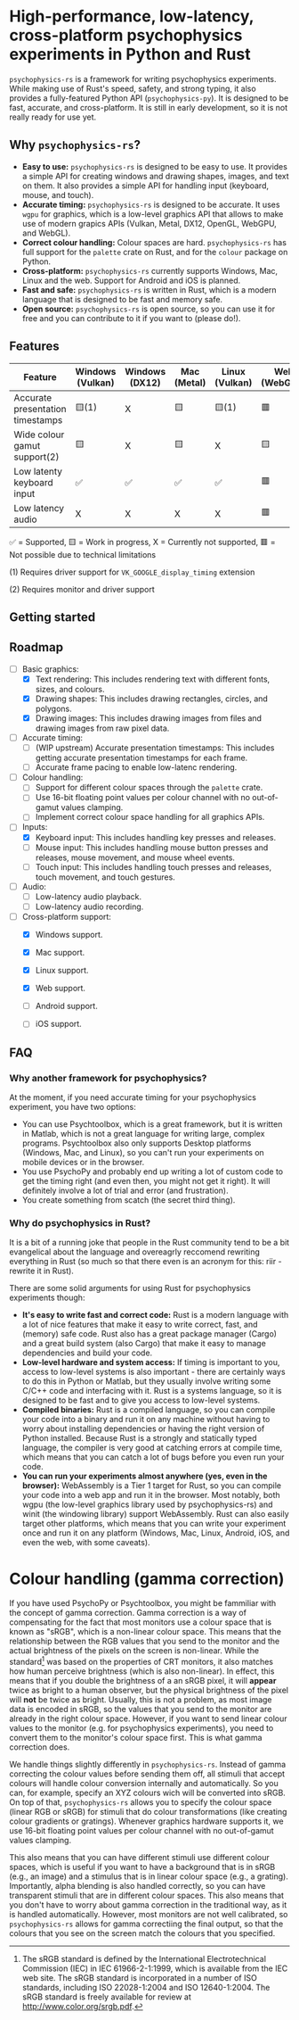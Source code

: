# High-performance, low-latency, cross-platform psychophysics experiments in Python and Rust

`psychophysics-rs` is a framework for writing psychophysics experiments. While making use of Rust's speed, safety, and strong typing, it also provides a fully-featured Python API (`psychophysics-py`). It is designed to be fast, accurate, and cross-platform. It is still in early development, so it is not really ready for use yet.


## Why `psychophysics-rs`?
- **Easy to use:** `psychophysics-rs` is designed to be easy to use. It provides a simple API for creating windows and drawing shapes, images, and text on them. It also provides a simple API for handling input (keyboard, mouse, and touch).
- **Accurate timing:** `psychophysics-rs` is designed to be accurate. It uses `wgpu` for graphics, which is a low-level graphics API that allows to make use of modern grapics APIs (Vulkan, Metal, DX12, OpenGL, WebGPU, and WebGL).
- **Correct colour handling:** Colour spaces are hard. `psychophysics-rs` has full support for the `palette` crate on Rust, and for the `colour` package on Python.
- **Cross-platform:** `psychophysics-rs` currently supports Windows, Mac, Linux and the web. Support for Android and iOS is planned.
- **Fast and safe:** `psychophysics-rs` is written in Rust, which is a modern language that is designed to be fast and memory safe. 
- **Open source:** `psychophysics-rs` is open source, so you can use it for free and you can contribute to it if you want to (please do!).

## Features
| Feature       | Windows (Vulkan) | Windows (DX12) | Mac (Metal) | Linux (Vulkan) | Web (WebGPU) | Web (WebGL) |
|---------------|------------------|----------------|-------------|----------------|--------------|-------------|
| Accurate presentation timestamps | 🟨(1) | X | 🟨 | 🟨(1) | 🟥 | 🟥 |
| Wide colour gamut support(2) | 🟨 | X | 🟨 | X | 🟨 | X |
| Low latenty keyboard input | ✅ | ✅ | ✅ | ✅ | 🟥 | 🟥 |
| Low latency audio | X | X | X | X | 🟥 | 🟥 |

✅ = Supported, 🟨 = Work in progress, X = Currently not supported, 🟥 = Not possible due to technical limitations

(1) Requires driver support for `VK_GOOGLE_display_timing` extension

(2) Requires monitor and driver support

## Getting started

## Roadmap

- [ ] Basic graphics: 
    -  [x] Text rendering: This includes rendering text with different fonts, sizes, and colours.
    -  [x] Drawing shapes: This includes drawing rectangles, circles, and polygons.
    -  [x] Drawing images: This includes drawing images from files and drawing images from raw pixel data.
- [ ] Accurate timing:
    - [ ] (WIP upstream) Accurate presentation timestamps: This includes getting accurate presentation timestamps for each frame.
    - [ ] Accurate frame pacing to enable low-latenc rendering.
- [ ] Colour handling:
    - [ ] Support for different colour spaces through the `palette` crate.
    - [ ] Use 16-bit floating point values per colour channel with no out-of-gamut values clamping.
    - [ ] Implement correct colour space handling for all graphics APIs.
- [ ] Inputs:
    - [x] Keyboard input: This includes handling key presses and releases.
    - [ ] Mouse input: This includes handling mouse button presses and releases, mouse movement, and mouse wheel events.
    - [ ] Touch input: This includes handling touch presses and releases, touch movement, and touch gestures.
- [ ] Audio:
    - [ ] Low-latency audio playback.
    - [ ] Low-latency audio recording.
- [ ] Cross-platform support:
    - [x] Windows support.
    - [x] Mac support.
    - [x] Linux support.
    - [x] Web support.
    - [ ] Android support.
    - [ ] iOS support.


## FAQ
### Why another framework for psychophysics?

At the moment, if you need accurate timing for your psychophysics experiment, you have two options:

- You can use Psychtoolbox, which is a great framework, but it is written in Matlab, which is not a great language for writing large, complex programs. Psychtoolbox also only supports Desktop platforms (Windows, Mac, and Linux), so you can't run your experiments on mobile devices or in the browser.
- You use PsychoPy and probably end up writing a lot of custom code to get the timing right (and even then, you might not get it right). It will definitely involve a lot of trial and error (and frustration).
- You create something from scatch (the secret third thing).

### Why do psychophysics in Rust?

It is a bit of a running joke that people in the Rust community tend to be a bit evangelical about the language and overeagrly reccomend rewriting everything in Rust (so much so that there even is an acronym for this: riir - rewrite it in Rust). 

There are some solid arguments for using Rust for psychophysics experiments though:

- **It's easy to write fast and correct code:** Rust is a modern language with a lot of nice features that make it easy to write correct, fast, and (memory) safe code. Rust also has a great package manager (Cargo) and a great build system (also Cargo) that make it easy to manage dependencies and build your code.
- **Low-level hardware and system access:** If timing is important to you, access to low-level systems is also important - there are certainly ways to do this in Python or Matlab, but they usually involve writing some C/C++ code and interfacing with it. Rust is a systems language, so it is designed to be fast and to give you access to low-level systems.
- **Compiled binaries:** Rust is a compiled language, so you can compile your code into a binary and run it on any machine without having to worry about installing dependencies or having the right version of Python installed. Because Rust is a strongly and statically typed language, the compiler is very good at catching errors at compile time, which means that you can catch a lot of bugs before you even run your code.
- **You can run your experiments almost anywhere (yes, even in the browser):** WebAssembly is a Tier 1 target for Rust, so you can compile your code into a web app and run it in the browser. Most notably, both wgpu (the low-level graphics library used by psychophysics-rs) and winit (the windowing library) support WebAssembly. Rust can also easily target other platforms, which means that you can write your experiment once and run it on any platform (Windows, Mac, Linux, Android, iOS, and even the web, with some caveats).



# Colour handling (gamma correction)

If you have used PsychoPy or Psychtoolbox, you might be fammiliar with the concept of gamma correction. Gamma correction is a way of compensating for the fact that most monitors use a colour space that is known as "sRGB", which is a non-linear colour space. This means that the relationship between the RGB values that you send to the monitor and the actual brightness of the pixels on the screen is non-linear. While the standard[^1] was based on the properties of CRT monitors, it also matches how human perceive brightness (which is also non-linear). In effect, this means that if you double the brightness of a an sRGB pixel, it will **appear** twice as bright to a human observer, but the physical brightness of the pixel will **not** be twice as bright. Usually, this is not a problem, as most image data is encoded in sRGB, so the values that you send to the monitor are already in the right colour space. However, if you want to send linear colour values to the monitor (e.g. for psychophysics experiments), you need to convert them to the monitor's colour space first. This is what gamma correction does.

We handle things slightly differently in `psychophysics-rs`. Instead of gamma correcting the colour values before sending them off, all stimuli that accept colours will handle colour conversion internally and automatically. So you can, for example, specify an XYZ colours wich will be converted into sRGB. On top of that, `psychophysics-rs` allows you to specify the colour space (linear RGB or sRGB) for stimuli that do colour transformations (like creating colour gradients or gratings). Whenever graphics hardware supports it, we use 16-bit floating point values per colour channel with no out-of-gamut values clamping.

This also means that you can have different stimuli use different colour spaces, which is useful if you want to have a background that is in sRGB (e.g., an image) and a stimulus that is in linear colour space (e.g., a grating). Importantly, alpha blending is also handled correctly, so you can have transparent stimuli that are in different colour spaces. This also means that you don't have to worry about gamma correction in the traditional way, as it is handled automatically. However, most monitors are not well calibrated, so `psychophysics-rs` allows for gamma correctiing the final output, so that the colours that you see on the screen match the colours that you specified.

[^1]: The sRGB standard is defined by the International Electrotechnical Commission (IEC) in IEC 61966-2-1:1999, which is available from the IEC web site. The sRGB standard is incorporated in a number of ISO standards, including ISO 22028-1:2004 and ISO 12640-1:2004. The sRGB standard is freely available for review at http://www.color.org/srgb.pdf.

